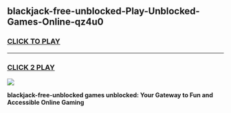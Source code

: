
## blackjack-free-unblocked-Play-Unblocked-Games-Online-qz4u0
<h3>
<a href="https://premium76.site?title=blackjack-free-unblocked&ref=25A">CLICK TO PLAY</a></h3>
<hr>

<h3>
<a href="https://premium76.site?title=blackjack-free-unblocked&ref=25A">CLICK 2 PLAY</a>
  
</h3>

<a href="https://premium76.site?title=blackjack-free-unblocked&ref=25A"><img src="https://clearcache.store/games.png"></a>


**blackjack-free-unblocked games unblocked: Your Gateway to Fun and Accessible Online Gaming**
